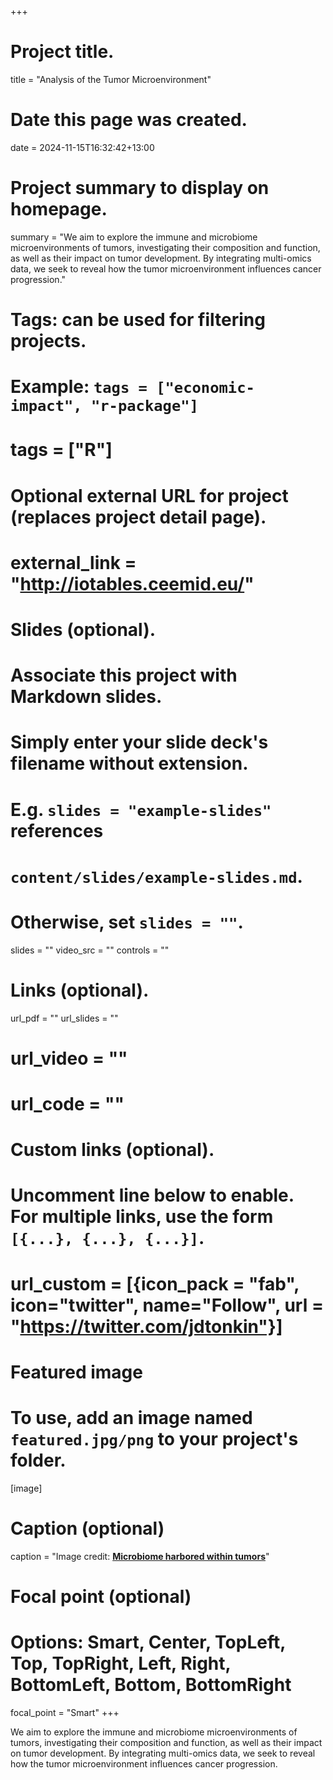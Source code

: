 +++
# Project title.
title = "Analysis of the Tumor Microenvironment"

# Date this page was created.
date = 2024-11-15T16:32:42+13:00

# Project summary to display on homepage.
summary = "We aim to explore the immune and microbiome microenvironments of tumors, investigating their composition and function, as well as their impact on tumor development. By integrating multi-omics data, we seek to reveal how the tumor microenvironment influences cancer progression."

# Tags: can be used for filtering projects.
# Example: `tags = ["economic-impact", "r-package"]`
# tags = ["R"]

# Optional external URL for project (replaces project detail page).
# external_link = "http://iotables.ceemid.eu/"

# Slides (optional).
#   Associate this project with Markdown slides.
#   Simply enter your slide deck's filename without extension.
#   E.g. `slides = "example-slides"` references 
#   `content/slides/example-slides.md`.
#   Otherwise, set `slides = ""`.
slides = ""
video_src = ""
controls = ""

# Links (optional).
url_pdf = ""
url_slides = ""
# url_video = ""
# url_code = ""

# Custom links (optional).
#   Uncomment line below to enable. For multiple links, use the form `[{...}, {...}, {...}]`.
# url_custom = [{icon_pack = "fab", icon="twitter", name="Follow", url = "https://twitter.com/jdtonkin"}]

# Featured image
# To use, add an image named `featured.jpg/png` to your project's folder. 
[image]
  # Caption (optional)
  caption = "Image credit: [**Microbiome harbored within tumors**](https://www.nature.com/articles/s41392-020-00244-1#Fig1)"
  
  # Focal point (optional)
  # Options: Smart, Center, TopLeft, Top, TopRight, Left, Right, BottomLeft, Bottom, BottomRight
  focal_point = "Smart"
+++

We aim to explore the immune and microbiome microenvironments of tumors, investigating their composition and function, as well as their impact on tumor development. By integrating multi-omics data, we seek to reveal how the tumor microenvironment influences cancer progression.